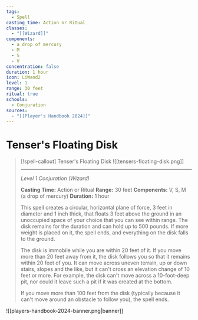 ```yaml
---
tags:
  - Spell
casting_time: Action or Ritual
classes:
  - "[[Wizard]]"
components:
  - a drop of mercury
  - M
  - S
  - V
concentration: false
duration: 1 hour
icon: LiWand2
level: 1
range: 30 feet
ritual: true
schools:
  - Conjuration
sources:
  - "[[Player's Handbook 2024]]"
---
```


# Tenser's Floating Disk

>[!spell-callout] Tenser's Floating Disk
>![[tensers-floating-disk.png]]
>
>---
>_Level 1 Conjuration (Wizard)_
>
>**Casting Time:** Action or Ritual
>**Range:** 30 feet
>**Components:** V, S, M (a drop of mercury)
>**Duration:** 1 hour
>
>This spell creates a circular, horizontal plane of force, 3 feet in diameter and 1 inch thick, that floats 3 feet above the ground in an unoccupied space of your choice that you can see within range. The disk remains for the duration and can hold up to 500 pounds. If more weight is placed on it, the spell ends, and everything on the disk falls to the ground.
>
>The disk is immobile while you are within 20 feet of it. If you move more than 20 feet away from it, the disk follows you so that it remains within 20 feet of you. It can move across uneven terrain, up or down stairs, slopes and the like, but it can't cross an elevation change of 10 feet or more. For example, the disk can't move across a 10-foot-deep pit, nor could it leave such a pit if it was created at the bottom.
>
>If you move more than 100 feet from the disk (typically because it can't move around an obstacle to follow you), the spell ends.


![[players-handbook-2024-banner.png|banner]]
